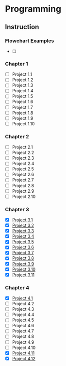 # Programming

## Instruction

### Flowchart Examples

- [ ] 

### Chapter 1

- [ ] Project 1.1
- [ ] Project 1.2
- [ ] Project 1.3
- [ ] Project 1.4
- [ ] Project 1.5
- [ ] Project 1.6
- [ ] Project 1.7
- [ ] Project 1.8
- [ ] Project 1.9
- [ ] Project 1.10

### Chapter 2

- [ ] Project 2.1
- [ ] Project 2.2
- [ ] Project 2.3
- [ ] Project 2.4
- [ ] Project 2.5
- [ ] Project 2.6
- [ ] Project 2.7
- [ ] Project 2.8
- [ ] Project 2.9
- [ ] Project 2.10

### Chapter 3

- [X] [Project 3.1](Chapter_3/flowcharts_pseudocode/3.1/equilateral.md)
- [X] [Project 3.2](Chapter_3/flowcharts_pseudocode/3.2/right.md)
- [X] [Project 3.3](Chapter_3/flowcharts_pseudocode/3.3/guess.md)
- [X] [Project 3.4](Chapter_3/flowcharts_pseudocode/3.4/bouncy.md)
- [X] [Project 3.5](Chapter_3/flowcharts_pseudocode/3.5/population.md)
- [X] [Project 3.6](Chapter_3/flowcharts_pseudocode/3.6/leibniz.md)
- [X] [Project 3.7](Chapter_3/flowcharts_pseudocode/3.7/salary.md)
- [X] [Project 3.8](Chapter_3/flowcharts_pseudocode/3.8/gcd.md)
- [X] [Project 3.9](Chapter_3/flowcharts_pseudocode/3.9/sum.md)
- [X] [Project 3.10](Chapter_3/flowcharts_pseudocode/3.10/tidbit.md)
- [X] [Project 3.11](Chapter_3/flowcharts_pseudocode/3.11/sevens.md)

### Chapter 4

- [X] [Project 4.1](Chapter_4/flowcharts_pseudocode/4.1/encrypt.md)
- [ ] Project 4.2
- [ ] Project 4.3
- [ ] Project 4.4
- [ ] Project 4.5
- [ ] Project 4.6
- [ ] Project 4.7
- [ ] Project 4.8
- [ ] Project 4.9
- [ ] Project 4.10
- [X] [Project 4.11](Chapter_4/flowcharts_pseudocode/4.11/textanalysis.md)
- [X] [Project 4.12](Chapter_4/flowcharts_pseudocode/4.12/payroll.md)
